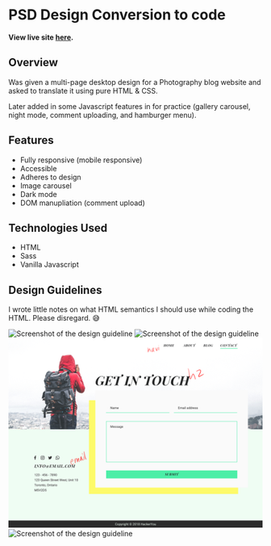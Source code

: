 # PSD Design Conversion to code

**View live site [here](https://capturedblog.netlify.app/).**

## Overview

Was given a multi-page desktop design for a Photography blog website and asked to translate it using pure HTML & CSS. 

Later added in some Javascript features in for practice (gallery carousel, night mode, comment uploading, and hamburger menu).

## Features

- Fully responsive (mobile responsive)
- Accessible
- Adheres to design
- Image carousel
- Dark mode
- DOM manupliation (comment upload)

## Technologies Used

- HTML
- Sass
- Vanilla Javascript

## Design Guidelines

I wrote little notes on what HTML semantics I should use while coding the HTML. Please disregard. 😅

![Screenshot of the design guideline](./captured-final-assets/mockups/Captured-home.png 'Home Page')
![Screenshot of the design guideline](./captured-final-assets/mockups/Captured-blog-post.png 'Blog Page')
![Screenshot of the design guideline](./captured-final-assets/mockups/Captured-contact.png 'Contact Page')
![Screenshot of the design guideline](./captured-final-assets/mockups/styleguide.png 'Style guide')


